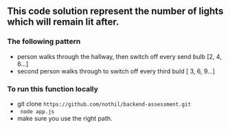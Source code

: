 ## This code solution represent the number of lights which will remain lit after.

### The following pattern

* person walks through the hallway, then switch off every send bulb [2, 4, 6...]
* second person walks through to switch off every third buld [ 3, 6, 9...] 

### To run this function locally 

* git clone ``` https://github.com/nothil/backend-assessment.git ```
* `` node app.js``
* make sure you use the right path.